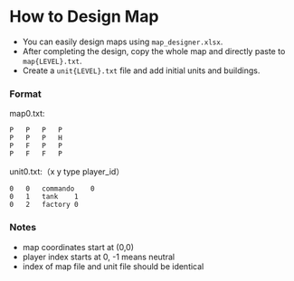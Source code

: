 # How to Design Map

- You can easily design maps using `map_designer.xlsx`. 
- After completing the design, copy the whole map and directly paste to `map{LEVEL}.txt`.
- Create a `unit{LEVEL}.txt` file and add initial units and buildings.

### Format

map0.txt:
```
P	P	P	P
P	P	P	H
P	F	P	P
P	F	F	P
```

unit0.txt:（x	y	type	player_id）
```
0	0	commando	0
0	1	tank	1
0	2	factory	0
```

### Notes
- map coordinates start at (0,0)
- player index starts at 0, -1 means neutral
- index of map file and unit file should be identical